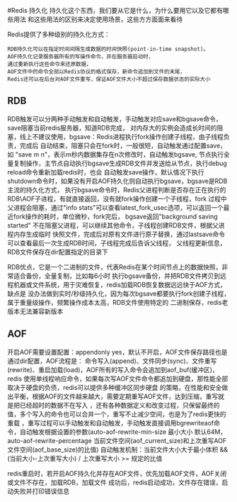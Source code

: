 #Redis 持久化
持久化这个东西，我们要从它是什么，为什么要用它以及它都有哪些用法
和这些用法的区别来决定使用场景，这些方方面面来看待

Redis提供了多种级别的持久化方式：

    RDB持久化可以在指定时间间隔生成数据的时间快照(point-in-time snapshot)。
	AOF持久化记录服务器所有的写操作命令，并在服务器启动时，
	通过重新执行这些命令来还原数据，
	AOF文件中的命令全部以Redis协议的格式保存，新命令追加到文件的末尾，
	Redis还可以在后台对AOF文件重写，保证AOF文件大小不超过保存数据状态的实际大小	



## RDB
RDB触发可以分两种手动触发和自动触发，手动触发对应save和bgsave命令，save阻塞当前redis服务器，知道RDB完成，
对内存大的实例会造成长时间的阻塞，线上不建议使用，bgsave：Redis进程执行fork操作创建子线程，由子线程负责，完成后
自动结束，阻塞只会在fork时，一般很短，自动触发通过配置save，如 "save m n"，表示m秒内数据集存在n次修改时，自动触发bgsave,
节点执行全量复制操作，主节点自动执行bgsave生成RDB文件并发送给从节点，执行debug reload命令重新加载redis时，也会
自动触发save操作，默认情况下执行shutdown命令时，如果没有开启AOF持久化则自动执行bgsave，bgsave是RDB主流的持久化方式，
执行bgsave命令时，Redis父进程判断是否存在正在执行的RDB\AOF子进程，有就直接返回，没有就fork操作创建一个子线程，fork
过程中父进程会阻塞，通过"info stats"可以查看latest_fork_usec选项，可以返回一个最近fork操作的耗时，单位微秒，fork完后，
bgsave返回"background saving started" 不在阻塞父进程，可以继续其他命令，子线程创建RDB文件，根据父进程内存生成临时
快照文件，完成后对原有文件进行原子替换，通过lastsave命令可以查看最后一次生成RDB时间，子线程完成后告诉父线程，
父线程更新信息，RDB文件保存在dir配置指定的目录下
	
RDB优点，它是一个二进制的文件，代表Redis在某个时间节点上的数据快照，非常适合备份，全量复制，比如每6小时
执行bgsave备份，并把RDB文件拷贝到远程机器或文件系统，用于灾难恢复，redis加载RDB恢复数据远远快于AOF方式，缺点是
没办法做到实时/秒级持久化，因为每次bgsave都要执行fork创建子线程，属于重量级操作，频繁操作成本太高，RDB文件使用特定的
二进制保存，redis老版本无法兼容新版本




## AOF
开启AOF需要设置配置：appendonly yes，默认不开启，AOF文件保存路径也是通过dir配置，AOF流程是：
命令写入(append)、文件同步(sync)、文件重写(rewrite)、重启加载(load)，AOF所有的写入命令会追加到aof_buf(缓冲区)，redis
使用单线程响应命令，如果每次写AOF文件命令都追加到硬盘，那性能全部取决于硬盘的负债，redis可以提供多种缓冲区同步硬盘
的策略，在性能和安全做出平衡，根据AOF的文件越来越大，需要定期重写AOF文件，达到压缩，重写就是把已经超时的数据不在写入
，还有各种数据定义和改变过程，只保留最终的值，多个写入的命令也可以合并一个，重写不止减少空间，也是为了redis更快的重载
，重写过程可以手动触发和自动触发，手动触发直接调用bgrewriteaof命令，自动触发根据设置的参数(auto-aof-rewrite-min-size 
最小大小 默认64M，auto-aof-rewrite-percentage 当前文件空间(aof_current_size)和上次重写AOF文件空间(aof_base_size)的比值)
自动触发机制：当前文件大小大于最小体积 && (当前大小-上次重写大小) / 上次重写大小 >= 规定的比值
	
redis重启时，若开启AOF持久化并存在AOF文件，优先加载AOF文件，AOF关闭或文件不存在，加载RDB，加载文件
成功后，redis启动成功，文件存在错误，启动失败并打印错误信息


